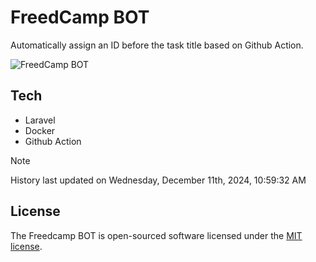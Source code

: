 # FreedCamp BOT

Automatically assign an ID before the task title based on Github Action.

![FreedCamp BOT](https://repository-images.githubusercontent.com/737932867/7d34798b-2680-471c-b089-a78a718d3d6a)

## Tech

- Laravel
- Docker
- Github Action

> [!NOTE]  
> History last updated on Wednesday, December 11th, 2024, 10:59:32 AM

## License

The Freedcamp BOT is open-sourced software licensed under the [MIT license](https://opensource.org/licenses/MIT).
